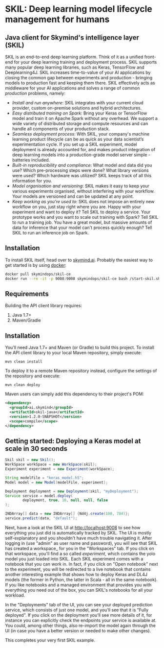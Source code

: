 # SKIL: Deep learning model lifecycle management for humans

## Java client for Skymind's intelligence layer (SKIL)

SKIL is an end-to-end deep learning platform. Think of it as a unified front-end for your deep learning training and deployment process. SKIL supports many popular deep learning libraries, such as Keras, TensorFlow and Deeplearning4J. SKIL increases time-to-value of your AI applications by closing the common gap between experiments and production - bringing models to production fast and keeping them there. SKIL effectively acts as middleware for your AI applications and solves a range of common _production_ problems, namely:

- _Install and run anywhere_: SKIL integrates with your current cloud provider, custom on-premise solutions and hybrid architectures.
- _Easy distributed training on Spark_: Bring your Keras or TensorFlow model and train it on Apache Spark without any overhead. We support a wide variety of distributed storage and compute resources and can handle all components of your production stack.
- _Seamless deployment process_:  With SKIL, your company's machine learning product lifecycle can be as quick as your data scientist’s experimentation cycle. If you set up a SKIL experiment, model deployment is already accounted for, and makes product integration of deep learning models into a production-grade model server simple - batteries included.
- _Built-in reproducibility and compliance_: What model and data did you use? Which pre-processing steps were done? What library versions were used? Which hardware was utilized? SKIL keeps track of all this information for you.
- _Model organisation and versioning_: SKIL makes it easy to keep your various experiments organised, without interfering with your workflow. Your models are versioned and can be updated at any point.
- _Keep working as you're used to_: SKIL does not impose an entirely new workflow on you, just stay right where you are. Happy with your experiment and want to deploy it? Tell SKIL to deploy a service. Your prototype works and you want to scale out training with Spark? Tell SKIL to run a training job. You have a great model, but massive amounts of data for inference that your model can't process quickly enough? Tell SKIL to run an inference job on Spark.

## Installation

To install SKIL itself, head over to [skymind.ai](https://docs.skymind.ai/docs/installation). Probably the easiest way to get started is by using [docker](https://www.docker.com/):

```bash
docker pull skymindops/skil-ce
docker run --rm -it -p 9008:9008 skymindops/skil-ce bash /start-skil.sh
```

## Requirements

Building the API client library requires:
1. Java 1.7+
2. Maven/Gradle

## Installation

You'll need Java 1.7+ and Maven (or Gradle) to build this project. To install the API client 
library to your local Maven repository, simply execute:

```shell
mvn clean install
```

To deploy it to a remote Maven repository instead, configure the settings of the 
repository and execute:

```shell
mvn clean deploy
```

Maven users can simply add this dependency to their project's POM:

```xml
<dependency>
  <groupId>ai.skymind</groupId>
  <artifactId>skil-java</artifactId>
  <version>1.2.0-SNAPSHOT</version>
  <scope>compile</scope>
</dependency>
```


## Getting started: Deploying a Keras model at scale in 30 seconds

```java
Skil skil = new Skil();
WorkSpace workSpace = new WorkSpace(skil);
Experiment experiment = new Experiment(workSpace);

String modelFile = "keras_model.h5";
Model model = new Model(modelFile, experiment);

Deployment deployment = new Deployment(skil, "myDeployment");
Service service = model.deploy(
        deployment, true, 10, null, null, false
);

INDArray[] data = new INDArray[] {Nd4j.create(100, 784)};
service.predict(data, "default");

```

Next, have a look at the SKIL UI at [http://localhost:9008](http://localhost:9008) to 
see how everything you just did is automatically tracked by SKIL. The UI is mostly 
self-explanatory and you shouldn't have much trouble navigating it. After logging 
in (use "admin" as user name and password), you will see that SKIL has created a 
workspace_ for you in the "Workspaces" tab. If you click on that workspace, you'll 
find a so called _experiment_, which contains the yolo model you just loaded into 
SKIL. Each SKIL experiment comes with a notebook that you can work in. In fact, 
if you click on "Open notebook" next to the experiment, you will be redirected to 
a live notebook that contains another interesting example that shows how to deploy 
Keras and DL4J models (the former in Python, the latter in Scala - all in the same 
notebook). If you like notebooks and a managed environment that provides you with 
everything you need out of the box, you can SKIL's notebooks for all your workload. 


In the "Deployments" tab of the UI, you can see your deployed prediction service, 
which consists of just one model, and you'll see that it is "Fully deployed". If you 
click on the deployment you'll see more details of it, for instance you can 
explicitly check the endpoints your service is available at. You could, among other 
things, also re-import the model again through the UI (in case you have a better 
version or needed to make other changes).

This completes your very first SKIL example.
